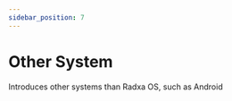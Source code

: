 ```yaml
---
sidebar_position: 7
---
```


# Other System

Introduces other systems than Radxa OS, such as Android

<DocCardList />
